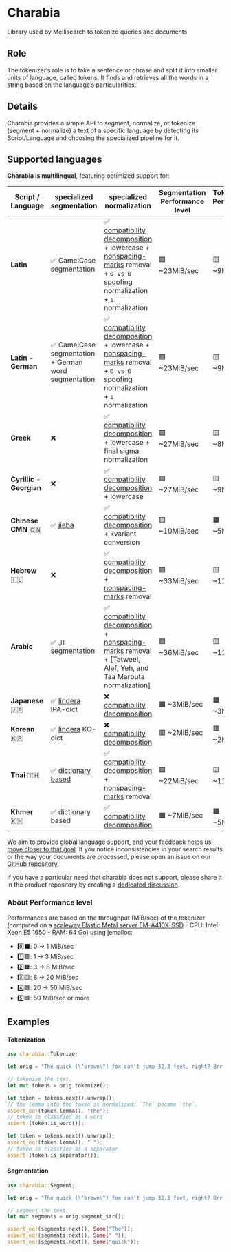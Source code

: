 # Charabia
Library used by Meilisearch to tokenize queries and documents

## Role

The tokenizer’s role is to take a sentence or phrase and split it into smaller units of language, called tokens. It finds and retrieves all the words in a string based on the language’s particularities.

## Details

Charabia provides a simple API to segment, normalize, or tokenize (segment + normalize) a text of a specific language by detecting its Script/Language and choosing the specialized pipeline for it.

## Supported languages

**Charabia is multilingual**, featuring optimized support for:


|  Script / Language  |                           specialized segmentation                            | specialized normalization | Segmentation Performance level | Tokenization Performance level |
|---------------------|-------------------------------------------------------------------------------|---------------------------|-------------------|---|
| **Latin** | ✅ CamelCase segmentation | ✅ [compatibility decomposition](https://unicode.org/reports/tr15/) + lowercase + [nonspacing-marks](https://www.compart.com/en/unicode/category/Mn) removal + `Ð vs Đ` spoofing normalization + `ı` normalization | 🟩 ~23MiB/sec    | 🟨 ~9MiB/sec    |
| **Latin** - **German** | ✅ CamelCase segmentation + German word segmentation | ✅ [compatibility decomposition](https://unicode.org/reports/tr15/) + lowercase + [nonspacing-marks](https://www.compart.com/en/unicode/category/Mn) removal + `Ð vs Đ` spoofing normalization + `ı` normalization | 🟩 ~23MiB/sec    | 🟨 ~9MiB/sec    |
| **Greek** | ❌ | ✅ [compatibility decomposition](https://unicode.org/reports/tr15/) + lowercase + final sigma normalization         | 🟩 ~27MiB/sec    | 🟨 ~8MiB/sec    |
| **Cyrillic** - **Georgian** | ❌ | ✅ [compatibility decomposition](https://unicode.org/reports/tr15/) + lowercase          | 🟩 ~27MiB/sec    | 🟨 ~9MiB/sec    |
| **Chinese** **CMN** 🇨🇳 | ✅ [jieba](https://github.com/messense/jieba-rs) | ✅ [compatibility decomposition](https://unicode.org/reports/tr15/) + kvariant conversion | 🟨 ~10MiB/sec    | 🟧 ~5MiB/sec    |
| **Hebrew** 🇮🇱 | ❌ | ✅ [compatibility decomposition](https://unicode.org/reports/tr15/) + [nonspacing-marks](https://www.compart.com/en/unicode/category/Mn) removal  | 🟩 ~33MiB/sec    | 🟨 ~11MiB/sec    |
| **Arabic**  | ✅ `ال` segmentation | ✅ [compatibility decomposition](https://unicode.org/reports/tr15/) + [nonspacing-marks](https://www.compart.com/en/unicode/category/Mn) removal + [Tatweel, Alef, Yeh, and Taa Marbuta normalization]  | 🟩 ~36MiB/sec    | 🟨 ~11MiB/sec    |
| **Japanese** 🇯🇵 | ✅ [lindera](https://github.com/lindera-morphology/lindera) IPA-dict | ❌ [compatibility decomposition](https://unicode.org/reports/tr15/) | 🟧 ~3MiB/sec    | 🟧 ~3MiB/sec    |
| **Korean** 🇰🇷 | ✅ [lindera](https://github.com/lindera-morphology/lindera) KO-dict | ❌ [compatibility decomposition](https://unicode.org/reports/tr15/) | 🟥 ~2MiB/sec    | 🟥 ~2MiB/sec    |
| **Thai** 🇹🇭 | ✅ [dictionary based](https://github.com/PyThaiNLP/nlpo3) | ✅ [compatibility decomposition](https://unicode.org/reports/tr15/) + [nonspacing-marks](https://www.compart.com/en/unicode/category/Mn) removal | 🟩 ~22MiB/sec    | 🟨 ~11MiB/sec    |
| **Khmer** 🇰🇭 | ✅ dictionary based | ✅ [compatibility decomposition](https://unicode.org/reports/tr15/) | 🟧 ~7MiB/sec    | 🟧 ~5MiB/sec    |

We aim to provide global language support, and your feedback helps us [move closer to that goal](https://docs.meilisearch.com/learn/advanced/language.html#improving-our-language-support). If you notice inconsistencies in your search results or the way your documents are processed, please open an issue on our [GitHub repository](https://github.com/meilisearch/charabia/issues/new/choose).

If you have a particular need that charabia does not support, please share it in the product repository by creating a [dedicated discussion](https://github.com/meilisearch/product/discussions?discussions_q=label%3Aproduct%3Acore%3Atokenizer).

### About Performance level

Performances are based on the throughput (MiB/sec) of the tokenizer (computed on a [scaleway Elastic Metal server EM-A410X-SSD](https://www.scaleway.com/en/pricing/) - CPU: Intel Xeon E5 1650 - RAM: 64 Go) using jemalloc:
- 0️⃣⬛️:  0  ->  1  MiB/sec
- 1️⃣🟥:  1  ->  3  MiB/sec
- 2️⃣🟧:  3  ->  8  MiB/sec
- 3️⃣🟨:  8  -> 20  MiB/sec
- 4️⃣🟩: 20  -> 50  MiB/sec
- 5️⃣🟪: 50 MiB/sec or more

## Examples

#### Tokenization

```rust
use charabia::Tokenize;

let orig = "Thé quick (\"brown\") fox can't jump 32.3 feet, right? Brr, it's 29.3°F!";

// tokenize the text.
let mut tokens = orig.tokenize();

let token = tokens.next().unwrap();
// the lemma into the token is normalized: `Thé` became `the`.
assert_eq!(token.lemma(), "the");
// token is classfied as a word
assert!(token.is_word());

let token = tokens.next().unwrap();
assert_eq!(token.lemma(), " ");
// token is classfied as a separator
assert!(token.is_separator());
```

#### Segmentation

```rust
use charabia::Segment;

let orig = "The quick (\"brown\") fox can't jump 32.3 feet, right? Brr, it's 29.3°F!";

// segment the text.
let mut segments = orig.segment_str();

assert_eq!(segments.next(), Some("The"));
assert_eq!(segments.next(), Some(" "));
assert_eq!(segments.next(), Some("quick"));
```
